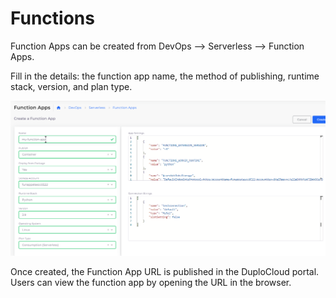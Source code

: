 # Functions

Function Apps can be created from DevOps --> Serverless --> Function Apps.

Fill in the details: the function app name, the method of publishing, runtime stack, version, and plan type.

![](<../../.gitbook/assets/image (6) (3) (1).png>)

Once created, the Function App URL is published in the DuploCloud portal. Users can view the function app by opening the URL in the browser.
